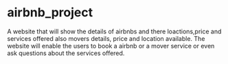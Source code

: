 # airbnb_project
A website that will show the details of airbnbs and there loactions,price and services offered also movers details, price and location available.
 The website will enable the users to book a airbnb or a mover service or even ask questions about the services offered.
